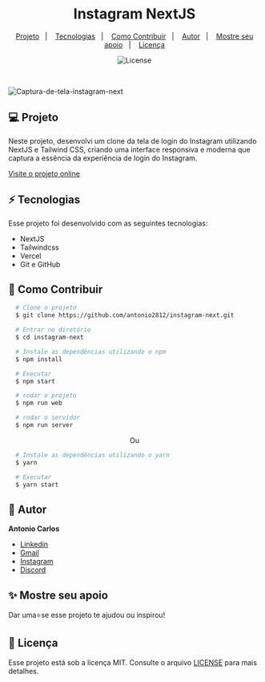 <h1 align="center"> Instagram NextJS </h1>

<p align="center">
  <a href="#--projeto">Projeto</a>&nbsp;&nbsp;&nbsp;|&nbsp;&nbsp;&nbsp;
  <a href="#--tecnologias">Tecnologias</a>&nbsp;&nbsp;&nbsp;|&nbsp;&nbsp;&nbsp;
  <a href="#--como-contribuir">Como Contribuir</a>&nbsp;&nbsp;&nbsp;|&nbsp;&nbsp;&nbsp;
  <a href="#--autor">Autor</a>&nbsp;&nbsp;&nbsp;|&nbsp;&nbsp;&nbsp;
  <a href="#--mostre-seu-apoio">Mostre seu apoio</a>&nbsp;&nbsp;&nbsp;|&nbsp;&nbsp;&nbsp;
  <a href="#memo--licença">Licença</a>
</p>

<p align="center">
  <img alt="License" src="https://img.shields.io/static/v1?label=license&message=MIT&color=49AA26&labelColor=000000">
</p>

<br>

![Captura-de-tela-instagram-next](https://github.com/user-attachments/assets/fd40cd31-8f91-4f9d-add0-c287f329555e)


## 💻  Projeto

Neste projeto, desenvolvi um clone da tela de login do Instagram utilizando NextJS e Tailwind CSS, criando uma interface responsiva e moderna que captura a essência da experiência de login do Instagram.

[Visite o projeto online](https://instagram-next-eight.vercel.app/)

## ⚡  Tecnologias

Esse projeto foi desenvolvido com as seguintes tecnologias:

- NextJS
- Tailwindcss
- Vercel
- Git e GitHub

## 🤝  Como Contribuir

```bash
  # Clone o projeto
  $ git clone https://github.com/antonio2812/instagram-next.git
````

```bash
  # Entrar no diretório
  $ cd instagram-next
```

```bash
  # Instale as dependências utilizando o npm
  $ npm install
```

```bash
  # Executar
  $ npm start
```

```bash
  # rodar o projeto
  $ npm run web
```

```bash
  # rodar o servidor
  $ npm run server
```

<p align="center">Ou</p>

```bash
  # Instale as dependências utilizando o yarn
  $ yarn
```

```bash
  # Executar
  $ yarn start
```

## 👤  Autor

**Antonio  Carlos**

* [Linkedin](https://www.linkedin.com/in/antonio-carlos-de-souza-junior/)
* [Gmail](mailto:acarlosdesouzajunior@gmail.com)
* [Instagram](https://www.instagram.com/carlosdesouzajunior.antonio/)
* [Discord](https://discord.com/channels/@me)

## ✨  Mostre seu apoio

Dar uma⭐️se esse projeto te ajudou ou inspirou!

## :memo:  Licença

Esse projeto está sob a licença MIT. Consulte o arquivo <a href="https://github.com/antonio2812/instagram-next/blob/main/LICENSE">LICENSE</a> para mais detalhes.
